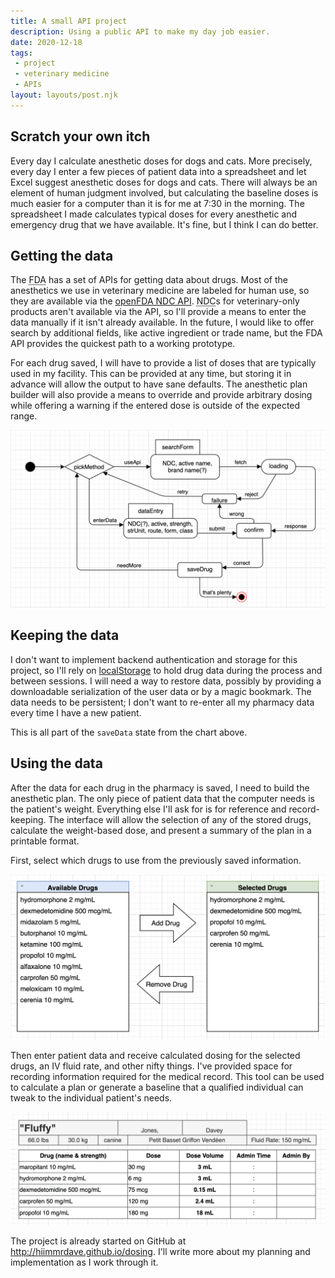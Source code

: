 ```yaml
---
title: A small API project
description: Using a public API to make my day job easier.
date: 2020-12-18
tags:
 - project
 - veterinary medicine
 - APIs
layout: layouts/post.njk
---
```


## Scratch your own itch

Every day I calculate anesthetic doses for dogs and cats. More precisely, every day I enter a few pieces of patient data into a spreadsheet and let Excel suggest anesthetic doses for dogs and cats. There will always be an element of human judgment involved, but calculating the baseline doses is much easier for a computer than it is for me at 7:30 in the morning. The spreadsheet I made calculates typical doses for every anesthetic and emergency drug that we have available. It's fine, but I think I can do better.

## Getting the data

The <abbr title="Food and Drug Administration">FDA</abbr> has a set of APIs for getting data about drugs. Most of the anesthetics we use in veterinary medicine are labeled for human use, so they are available via the [openFDA NDC API](https://open.fda.gov/apis/drug/ndc/). <abbr title="National Drug Code">NDC</abbr>s for veterinary-only products aren't available via the API, so I'll provide a means to enter the data manually if it isn't already available. In the future, I would like to offer search by additional fields, like active ingredient or trade name, but the FDA API provides the quickest path to a working prototype.

For each drug saved, I will have to provide a list of doses that are typically used in my facility. This can be provided at any time, but storing it in advance will allow the output to have sane defaults. The anesthetic plan builder will also provide a means to override and provide arbitrary dosing while offering a warning if the entered dose is outside of the expected range.

![A state chart diagram showing the user flow through the data search and entry interface](/img/add-drug-flow.png)

## Keeping the data

I don't want to implement backend authentication and storage for this project, so I'll rely on [localStorage](https://developer.mozilla.org/en-US/docs/Web/API/Window/localStorage "localStorage documentation on MDN") to hold drug data during the process and between sessions. I will need a way to restore data, possibly by providing a downloadable serialization of the user data or by a magic bookmark. The data needs to be persistent; I don't want to re-enter all my pharmacy data every time I have a new patient.

This is all part of the `saveData` state from the chart above.

## Using the data

After the data for each drug in the pharmacy is saved, I need to build the anesthetic plan. The only piece of patient data that the computer needs is the patient's weight. Everything else I'll ask for is for reference and record-keeping. The interface will allow the selection of any of the stored drugs, calculate the weight-based dose, and present a summary of the plan in a printable format.

First, select which drugs to use from the previously saved information.

![Two lists. The first is labeled "available drugs." The second is named "selected drugs." There are two arrows between the lists, one pointing toward "selected drugs" labeled "add drug" and one pointing towards "available drugs" labeled "remove drug."](/img/select-drug-flow.png)

Then enter patient data and receive calculated dosing for the selected drugs, an IV fluid rate, and other nifty things. I've provided space for recording information required for the medical record. This tool can be used to calculate a plan or generate a baseline that a qualified individual can tweak to the individual patient's needs.

![A rough example of the printable output contains a patient named "Fluffy" belonging to Davey Jones, weighing 66 lbs, along with signalment and an example anesthetic drug protocol](/img/dosing-sample-output.png)

The project is already started on GitHub at <http://hiimmrdave.github.io/dosing>. I'll write more about my planning and implementation as I work through it.
